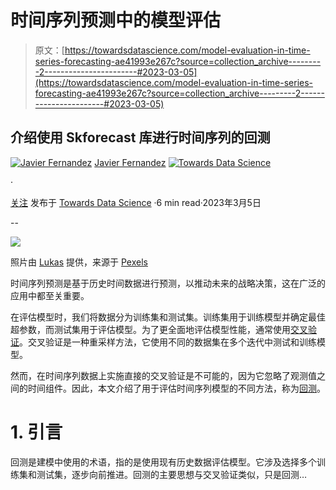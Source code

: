# 时间序列预测中的模型评估

> 原文：[https://towardsdatascience.com/model-evaluation-in-time-series-forecasting-ae41993e267c?source=collection_archive---------2-----------------------#2023-03-05](https://towardsdatascience.com/model-evaluation-in-time-series-forecasting-ae41993e267c?source=collection_archive---------2-----------------------#2023-03-05)

## 介绍使用 Skforecast 库进行时间序列的回测

[![Javier Fernandez](../Images/d881a426c3f28ad5f41355a7aa92ed86.png)](https://javiferfer.medium.com/?source=post_page-----ae41993e267c--------------------------------) [Javier Fernandez](https://javiferfer.medium.com/?source=post_page-----ae41993e267c--------------------------------) [![Towards Data Science](../Images/a6ff2676ffcc0c7aad8aaf1d79379785.png)](https://towardsdatascience.com/?source=post_page-----ae41993e267c--------------------------------)

·

[关注](https://medium.com/m/signin?actionUrl=https%3A%2F%2Fmedium.com%2F_%2Fsubscribe%2Fuser%2F8a71a903e8c3&operation=register&redirect=https%3A%2F%2Ftowardsdatascience.com%2Fmodel-evaluation-in-time-series-forecasting-ae41993e267c&user=Javier+Fernandez&userId=8a71a903e8c3&source=post_page-8a71a903e8c3----ae41993e267c---------------------post_header-----------) 发布于 [Towards Data Science](https://towardsdatascience.com/?source=post_page-----ae41993e267c--------------------------------) ·6 min read·2023年3月5日

--

![](../Images/0a6a23a2ca72f5acd77ac7e855528173.png)

照片由 [Lukas](https://www.pexels.com/@goumbik) 提供，来源于 [Pexels](https://www.pexels.com/photo/chart-close-up-data-desk-590022/)

时间序列预测是基于历史时间数据进行预测，以推动未来的战略决策，这在广泛的应用中都至关重要。

在评估模型时，我们将数据分为训练集和测试集。训练集用于训练模型并确定最佳超参数，而测试集用于评估模型。为了更全面地评估模型性能，通常使用[交叉验证](https://en.wikipedia.org/wiki/Cross-validation_%28statistics%29#:~:text=Cross%2Dvalidation%20is%20a%20resampling,model%20will%20perform%20in%20practice.)。交叉验证是一种重采样方法，它使用不同的数据集在多个迭代中测试和训练模型。

然而，在时间序列数据上实施直接的交叉验证是不可能的，因为它忽略了观测值之间的时间组件。因此，本文介绍了用于评估时间序列模型的不同方法，称为[回测](https://en.wikipedia.org/wiki/Backtesting)。

# 1\. 引言

回测是建模中使用的术语，指的是使用现有历史数据评估模型。它涉及选择多个训练集和测试集，逐步向前推进。回测的主要思想与交叉验证类似，只是回测…
